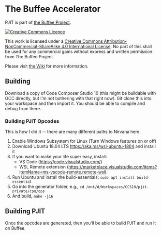 # The Buffee Accelerator

PJIT is part of [the Buffee Project](https://www.buffee.ca).

<a rel="license" href="http://creativecommons.org/licenses/by-nc-sa/4.0/"><img alt="Creative Commons Licence" style="border-width:0" src="https://i.creativecommons.org/l/by-nc-sa/4.0/88x31.png" /></a>

This work is licensed under a <a rel="license" href="http://creativecommons.org/licenses/by-nc-sa/4.0/">Creative Commons Attribution-NonCommercial-ShareAlike 4.0 International License</a>. No part of this shall be used for any commercial gains without express and written permission from The Buffee Project.

Please visit [the Wiki](https://github.com/nonarkitten/pseudo-jit/wiki) for more information.

## Building

Download a copy of Code Composer Studio 10 (this might be buildable with GCC directly, but I'm not bothering with that right now). Git clone this into your workspace and then import it. You should be able to compile and debug from there.

### Building PJIT Opcodes

This is how I did it -- there are many different paths to Nirvana here.
1. Enable Windows Subsystem for Linux (Turn Windows features on or off)
2. Download Ubuntu 18.04 LTS https://aka.ms/wsl-ubuntu-1804 and install it
3. If you want to make your life super easy, install:
    - VS Code (https://code.visualstudio.com/)
    - WSL Remote extension (https://marketplace.visualstudio.com/items?itemName=ms-vscode-remote.remote-wsl) 
4. Run Ubuntu and install the build-essentials: ```sudo apt install build-essential```
5. Go into the generator folder, e.g., ```cd /mnt/d/Workspaces/CCS10/pjit-private/cpu/ops```
6. And build, ```make -j16```

## Building PJIT

Once the opcodes are generated, then you'll be able to build PJIT and run it on Buffee.
